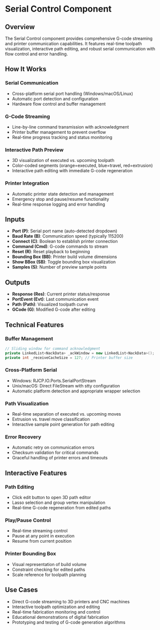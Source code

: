 # Serial Control Component

## Overview
The Serial Control component provides comprehensive G-code streaming and printer communication capabilities. It features real-time toolpath visualization, interactive path editing, and robust serial communication with flow control and error handling.

## How It Works

### Serial Communication
- Cross-platform serial port handling (Windows/macOS/Linux)
- Automatic port detection and configuration
- Hardware flow control and buffer management

### G-Code Streaming
- Line-by-line command transmission with acknowledgment
- Printer buffer management to prevent overflow
- Real-time progress tracking and status monitoring

### Interactive Path Preview
- 3D visualization of executed vs. upcoming toolpath
- Color-coded segments (orange=executed, blue=travel, red=extrusion)
- Interactive path editing with immediate G-code regeneration

### Printer Integration
- Automatic printer state detection and management
- Emergency stop and pause/resume functionality
- Real-time response logging and error handling

## Inputs
- **Port (P)**: Serial port name (auto-detected dropdown)
- **Baud Rate (B)**: Communication speed (typically 115200)
- **Connect (C)**: Boolean to establish printer connection
- **Command (Cmd)**: G-code commands to stream
- **Reset (R)**: Reset playback to beginning
- **Bounding Box (BB)**: Printer build volume dimensions
- **Show BBox (SB)**: Toggle bounding box visualization
- **Samples (S)**: Number of preview sample points

## Outputs
- **Response (Res)**: Current printer status/response
- **PortEvent (Evt)**: Last communication event
- **Path (Path)**: Visualized toolpath curve
- **GCode (G)**: Modified G-code after editing

## Technical Features

### Buffer Management
```csharp
// Sliding window for command acknowledgment
private LinkedList<NackData> _ackWindow = new LinkedList<NackData>();
private int _receiveCacheSize = 127; // Printer buffer size
```

### Cross-Platform Serial
- Windows: RJCP.IO.Ports.SerialPortStream
- Unix/macOS: Direct FileStream with stty configuration
- Automatic platform detection and appropriate wrapper selection

### Path Visualization
- Real-time separation of executed vs. upcoming moves
- Extrusion vs. travel move classification
- Interactive sample point generation for path editing

### Error Recovery
- Automatic retry on communication errors
- Checksum validation for critical commands
- Graceful handling of printer errors and timeouts

## Interactive Features

### Path Editing
- Click edit button to open 3D path editor
- Lasso selection and group vertex manipulation
- Real-time G-code regeneration from edited paths

### Play/Pause Control
- Real-time streaming control
- Pause at any point in execution
- Resume from current position

### Printer Bounding Box
- Visual representation of build volume
- Constraint checking for edited paths
- Scale reference for toolpath planning

## Use Cases
- Direct G-code streaming to 3D printers and CNC machines
- Interactive toolpath optimization and editing
- Real-time fabrication monitoring and control
- Educational demonstrations of digital fabrication
- Prototyping and testing of G-code generation algorithms